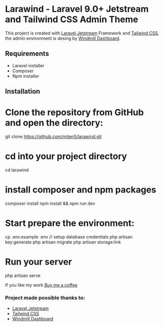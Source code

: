 # Larawind - Laravel 9.0+ Jetstream and Tailwind CSS Admin Theme

This project is created with [Laravel Jetstream](https://jetstream.laravel.com/1.x/introduction.html) Framework and [Tailwind CSS](https://tailwindcss.com), the admin environment is desing by [Windmill Dashboard](https://windmill-dashboard.vercel.app/).

## Requirements

-   Laravel installer
-   Composer
-   Npm installer

## Installation

# Clone the repository from GitHub and open the directory:
git clone https://github.com/miten5/larawind.git

# cd into your project directory
cd larawind

# install composer and npm packages
composer install
npm install && npm run dev

# Start prepare the environment:
cp .env.example .env // setup database credentials
php artisan key:generate
php artisan migrate
php artisan storage:link

# Run your server
php artisan serve

If you like my work [Buy me a coffee](https://www.buymeacoffee.com/miten5)

### Project made possible thanks to:

-   [Laravel Jetstream](https://jetstream.laravel.com/1.x/introduction.html)
-   [Tailwind CSS](https://tailwindcss.com/)
-   [Windmill Dashboard](https://windmill-dashboard.vercel.app/)
